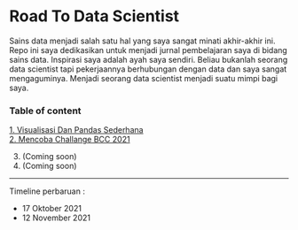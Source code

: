 # Road To Data Scientist

Sains data menjadi salah satu hal yang saya sangat minati akhir-akhir ini. Repo ini saya dedikasikan untuk menjadi jurnal pembelajaran saya di bidang sains data. Inspirasi saya adalah ayah saya sendiri. Beliau bukanlah seorang data scientist tapi pekerjaannya berhubungan dengan data dan saya sangat mengaguminya. Menjadi seorang data scientist menjadi suatu mimpi bagi saya.

### Table of content

[1. Visualisasi Dan Pandas Sederhana](https://github.com/SulthanAbiyyu/Road-To-Data-Scientist/tree/master/1_Visualisasi%20Dan%20Pandas%20Sederhana) \
[2. Mencoba Challange BCC 2021](https://github.com/SulthanAbiyyu/Road-To-Data-Scientist/tree/master/2_Mencoba%20Challange%20BCC%202021)

3. (Coming soon)
4. (Coming soon)

-----
Timeline perbaruan : 
- 17 Oktober 2021
- 12 November 2021
